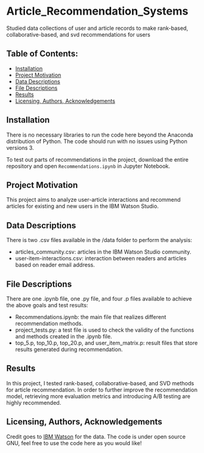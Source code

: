 # Article_Recommendation_Systems
Studied data collections of user and article records to make rank-based, collaborative-based, and svd recommendations for users

## Table of Contents:
- [Installation](#installation)
- [Project Motivation](#project-motivation)
- [Data Descriptions](#data-descriptions)
- [File Descriptions](#file-descriptions)
- [Results](#results)
- [Licensing, Authors, Acknowledgements](#end)

## Installation
There is no necessary libraries to run the code here beyond the Anaconda distribution of Python. The code should run with no issues using Python versions 3.

To test out parts of recommendations in the project, download the entire repository and open `Recommendations.ipynb` in Jupyter Notebook.

## Project Motivation
This project aims to analyze user-article interactions and recommend articles for existing and new users in the IBM Watson Studio.

## Data Descriptions
There is two .csv files available in the /data folder to perform the analysis:
- articles_community.csv: articles in the IBM Watson Studio community.
- user-item-interactions.csv: interaction between readers and articles based on reader email address.

## File Descriptions
There are one .ipynb file, one .py file, and four .p files available to achieve the above goals and test results:
- Recommendations.ipynb: the main file that realizes different recommendation methods.
- project_tests.py: a test file is used to check the validity of the functions and methods created in the .ipynb file.
- top_5.p, top_10.p, top_20.p, and user_item_matrix.p: result files that store results generated during recommendation.

## Results
In this project, I tested rank-based, collaborative-based, and SVD methods for article recommendation.
In order to further improve the recommendation model, retrieving more evaluation metrics and introducing A/B testing are highly recommended.
<a name="end"></a>
## Licensing, Authors, Acknowledgements
Credit goes to [IBM Watson](https://dataplatform.cloud.ibm.com/) for the data. The code is under open source GNU, feel free to use the code here as you would like!
